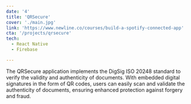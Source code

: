 ```yaml
---
date: '4'
title: 'QRSecure'
cover: './main.jpg'
link: 'https://www.newline.co/courses/build-a-spotify-connected-app'
cta: '/projects/qrsecure'
tech:
  - React Native
  - Firebase

---
```


The QRSecure application implements the DigSig ISO 20248 standard to verify the validity and authenticity of documents. With embedded digital signatures in the form of QR codes, users can easily scan and validate the authenticity of documents, ensuring enhanced protection against forgery and fraud. 
